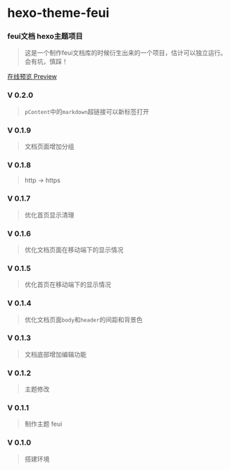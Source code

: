 # hexo-theme-feui

### feui文档 hexo主题项目 

> 这是一个制作feui文档库的时候衍生出来的一个项目，估计可以独立运行。会有坑，慎踩！

[在线预览 Preview](https://feui.gitee.io/docs)

### V 0.2.0
> `pContent`中的`markdown`超链接可以新标签打开

### V 0.1.9
> 文档页面增加分组

### V 0.1.8
> http -> https

### V 0.1.7
> 优化首页显示清理

### V 0.1.6
> 优化文档页面在移动端下的显示情况

### V 0.1.5
> 优化首页在移动端下的显示情况

### V 0.1.4
> 优化文档页面`body`和`header`的间距和背景色

### V 0.1.3
> 文档底部增加编辑功能

### V 0.1.2
> 主题修改

### V 0.1.1
> 制作主题 feui

### V 0.1.0
> 搭建环境